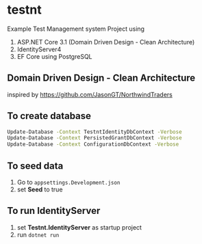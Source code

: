 # testnt
Example Test Management system Project using 
1. ASP.NET Core 3.1 (Domain Driven Design - Clean Architecture)
2. IdentityServer4
3. EF Core using PostgreSQL

## Domain Driven Design - Clean Architecture
inspired by https://github.com/JasonGT/NorthwindTraders


## To create database 
```sh
Update-Database -Context TestntIdentityDbContext -Verbose
Update-Database -Context PersistedGrantDbContext -Verbose
Update-Database -Context ConfigurationDbContext -Verbose
```

## To seed data
1. Go to ```appsettings.Development.json```
2. set **Seed** to true

## To run IdentityServer
1. set **Testnt.IdentityServer** as startup project 
2. run ```dotnet run```
